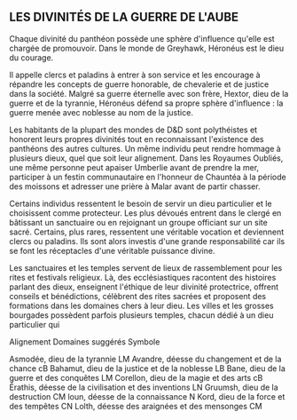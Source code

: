 ## LES DIVINITÉS DE LA GUERRE DE L'AUBE


Chaque divinité du panthéon possède une sphère
d'influence qu'elle est chargée de promouvoir. Dans le
monde de Greyhawk, Héronéus est le dieu du courage.

Il appelle clercs et paladins à entrer à son service et les
encourage à répandre les concepts de guerre honorable, de
chevalerie et de justice dans la société. Malgré sa guerre
éternelle avec son frère, Hextor, dieu de la guerre et de la
tyrannie, Héronéus défend sa propre sphère d'influence : la
guerre menée avec noblesse au nom de la justice.

Les habitants de la plupart des mondes de D&D sont
polythéistes et honorent leurs propres divinités tout en
reconnaissant l'existence des panthéons des autres cultures.
Un même individu peut rendre hommage à plusieurs dieux,
quel que soit leur alignement. Dans les Royaumes Oubliés,
une même personne peut apaiser Umberlie avant de prendre
la mer, participer à un festin communautaire en l'honneur de
Chauntéa à la période des moissons et adresser une prière à
Malar avant de partir chasser.

Certains individus ressentent le besoin de servir un dieu
particulier et le choisissent comme protecteur. Les plus
dévoués entrent dans le clergé en bâtissant un sanctuaire ou en
rejoignant un groupe officiant sur un site sacré. Certains, plus
rares, ressentent une véritable vocation et deviennent clercs ou
paladins. Ils sont alors investis d'une grande responsabilité car
ils se font les réceptacles d'une véritable puissance divine.

Les sanctuaires et les temples servent de lieux de
rassemblement pour les rites et festivals religieux. Là, des
ecclésiastiques racontent des histoires parlant des dieux,
enseignent l'éthique de leur divinité protectrice, offrent
conseils et bénédictions, célèbrent des rites sacrées et
proposent des formations dans les domaines chers à leur
dieu. Les villes et les grosses bourgades possèdent parfois
plusieurs temples, chacun dédié à un dieu particulier qui

Alignement Domaines suggérés Symbole

Asmodée, dieu de la tyrannie LM
Avandre, déesse du changement et de la chance cB
Bahamut, dieu de la justice et de la noblesse LB
Bane, dieu de la guerre et des conquêtes LM
Corellon, dieu de la magie et des arts cB
Érathis, déesse de la civilisation et des inventions LN
Gruumsh, dieu de la destruction CM
loun, déesse de la connaissance N
Kord, dieu de la force et des tempêtes CN
Lolth, déesse des araignées et des mensonges CM